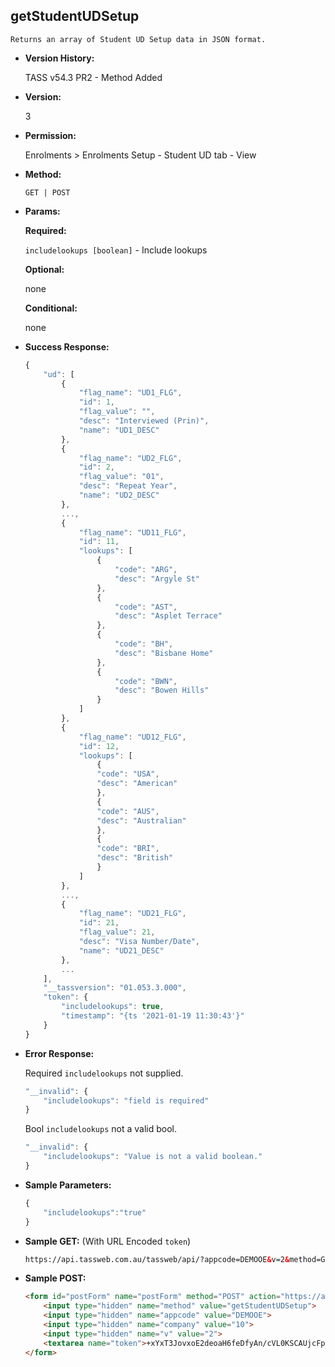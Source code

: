 **getStudentUDSetup**
----
	Returns an array of Student UD Setup data in JSON format.
	
* **Version History:**

	TASS v54.3 PR2 - Method Added

* **Version:**

	3

* **Permission:**

    Enrolments > Enrolments Setup - Student UD tab - View

* **Method:**

	`GET | POST`
  
* **Params:**

   **Required:**
 
	`includelookups [boolean]` - Include lookups                    

   **Optional:**

	none

   **Conditional:**

	none

* **Success Response:**

    ```javascript
	{
		"ud": [
			{
				"flag_name": "UD1_FLG",
				"id": 1,
				"flag_value": "",
				"desc": "Interviewed (Prin)",
				"name": "UD1_DESC"
			},
			{
				"flag_name": "UD2_FLG",
				"id": 2,
				"flag_value": "01",
				"desc": "Repeat Year",
				"name": "UD2_DESC"
			},
			...,
			{
				"flag_name": "UD11_FLG",
				"id": 11,
				"lookups": [
					{
						"code": "ARG",
						"desc": "Argyle St"
					},
					{
						"code": "AST",
						"desc": "Asplet Terrace"
					},
					{
						"code": "BH",
						"desc": "Bisbane Home"
					},
					{
						"code": "BWN",
						"desc": "Bowen Hills"
					}
				]
			},
			{
				"flag_name": "UD12_FLG",
				"id": 12,
				"lookups": [
					{
					"code": "USA",
					"desc": "American"
					},
					{
					"code": "AUS",
					"desc": "Australian"
					},
					{
					"code": "BRI",
					"desc": "British"
					}
				]
			},
			...,
			{
				"flag_name": "UD21_FLG",
				"id": 21,
				"flag_value": 21,
				"desc": "Visa Number/Date",
				"name": "UD21_DESC"
			},
			...
		],
		"__tassversion": "01.053.3.000",
		"token": {
			"includelookups": true,
			"timestamp": "{ts '2021-01-19 11:30:43'}"
		}
	}
    ```
 
* **Error Response:**

    Required `includelookups` not supplied.
	```javascript
	"__invalid": {
		"includelookups": "field is required"
	}
	```
	
	Bool `includelookups` not a valid bool.
	```javascript
	"__invalid": {
		"includelookups": "Value is not a valid boolean."
	}
	```
    
* **Sample Parameters:**

	```javascript
	{
		"includelookups":"true"
	}
	```

* **Sample GET:** (With URL Encoded `token`)

	```HTML
	https://api.tassweb.com.au/tassweb/api/?appcode=DEMOOE&v=2&method=GetStudentUDSetup&token=%2BxYxT3JovxoE2deoaH6feDfyAn%2FcVL0KSCAUjcFpnXM%3D&company=10
	```
  
* **Sample POST:**

	```HTML
	<form id="postForm" name="postForm" method="POST" action="https://api.tassweb.com.au/tassweb/api/">
		<input type="hidden" name="method" value="getStudentUDSetup">
		<input type="hidden" name="appcode" value="DEMOOE">
		<input type="hidden" name="company" value="10">
		<input type="hidden" name="v" value="2">
		<textarea name="token">+xYxT3JovxoE2deoaH6feDfyAn/cVL0KSCAUjcFpnXM=</textarea>
	</form>
	```
